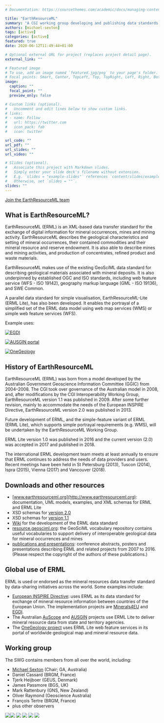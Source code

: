 ```yaml
---
# Documentation: https://sourcethemes.com/academic/docs/managing-content/

title: "EarthResourceML"
summary: "A CGI working group developing and publishing data standards for mineral resources and mining information"
authors: [michael-sexton]
tags: [active]
categories: [active]
featured: true
date: 2020-06-12T11:49:44+01:00

# Optional external URL for project (replaces project detail page).
external_link: ""

# Featured image
# To use, add an image named `featured.jpg/png` to your page's folder.
# Focal points: Smart, Center, TopLeft, Top, TopRight, Left, Right, BottomLeft, Bottom, BottomRight.
image:
  caption: ""
  focal_point: ""
  preview_only: false

# Custom links (optional).
#   Uncomment and edit lines below to show custom links.
# links:
# - name: Follow
#   url: https://twitter.com
#   icon_pack: fab
#   icon: twitter

url_code: ""
url_pdf: ""
url_slides: ""
url_video: ""

# Slides (optional).
#   Associate this project with Markdown slides.
#   Simply enter your slide deck's filename without extension.
#   E.g. `slides = "example-slides"` references `content/slides/example-slides.md`.
#   Otherwise, set `slides = ""`.
slides: ""
---
```


[Join the EarthResourceML team](mailto:michael.sexton@ga.gov.au?subject=Application%20to%20join%20the%20EarthResourceML%20Working%20Group)

What is EarthResourceML?
------------------------

EarthResourceML (ERML) is an XML-based data transfer standard for the exchange of digital information for mineral occurrences, mines and mining activity. EarthResourceML describes the geological characteristics and setting of mineral occurrences, their contained commodities and their mineral resource and reserve endowment. It is also able to describe mines and mining activities, and production of concentrates, refined product and waste materials.

EarthResourceML makes use of the existing GeoSciML data standard for describing geological materials associated with mineral deposits. It is also underpinned by established OGC and ISO standards, including web feature service (WFS - ISO 19142), geography markup language (GML - ISO 19136), and SWE Common.

A parallel data standard for simple visualisation, EarthResourceML-Lite (ERML Lite), has also been developed. It enables the portrayal of a simplified set of the ERML data model using web map services (WMS) or simple web feature services (WFS).

Example uses:

[![EGDI](/img/egdi_2019.jpg)](http://www.europe-geology.eu/mineral-resources/mineral-resources-map/critical-raw-materials-map/)

[![AUSGIN portal](/img/ausgin_2019.jpg)](http://portal.geoscience.gov.au/)

[![OneGeology](/img/oneGeology_2019.jpg)](http://portal.onegeology.org/OnegeologyGlobal/)

History of EarthResourceML
--------------------------

EarthResourceML (ERML) was born from a model developed by the Australian Government Geoscience Information Committee (GGIC) from 2004–2008. The CGI took over governance of the Australian model in 2008, and, after modifications by the CGI Interoperability Working Group, EarthResourceML version 1.1 was published in 2009. After some further revision, mainly to accommodate the needs of the European INSPIRE Directive, EarthResourceML version 2.0 was published in 2013.

Future development of ERML, and the simple-feature variant of ERML (ERML Lite), which supports simple portrayal requirements (e.g. WMS), will be undertaken by the EarthResourceML Working Group.

ERML Lite version 1.0 was published in 2016 and the current version (2.0) was accepted in 2017 and published in 2018.

The international ERML development team meets at least annually to ensure that ERML continues to address the needs of data providers and users. Recent meetings have been held in St Petersburg (2013), Tuscon (2014), Ispra (2015), Vienna (2017) and Vancouver (2018).

Downloads and other resources
-----------------------------

*   [www.earthresourceml.org](http://www.earthresourceml.org): documentation, UML models, examples, and XML schemas for ERML and ERML Lite
*   XSD schemas for [version 2.0](http://schemas.earthresourceml.org/2.0/)
*   XSD schemas for [version 1.1](http://www.earthresourceml.org/earthresourceml/1.1/xsd/)
*   [Wiki](https://www.seegrid.csiro.au/wiki/CGIModel/EarthResourceML) for the development of the ERML data standard
*   [resource.geosciml.org](http://resource.geosciml.org/): the GeoSciML vocabulary repository contains useful vocabularies to support delivery of interoperable geological data for mineral occurrences and mines
*   [publications and presentations](https://www.seegrid.csiro.au/wiki/CGIModel/EarthResourceMLPresentations): conference abstracts, posters and presentations describing ERML and related projects from 2007 to 2016. (Please respect the copyright of the authors of these publications.)

Global use of ERML
------------------

ERML is used or endorsed as the mineral resources data transfer standard by data-sharing initiatives across the world. Some examples include:

*   [European INSPIRE Directive](http://inspire.ec.europa.eu/): uses ERML as its data standard for exchange of mineral resource information between countries of the European Union. The implementation projects are [Minerals4EU](http://www.minerals4eu.eu/) and [EGDI](http://www.europe-geology.eu/).
*   The Australian [AuScope](http://auscope.org.au/site/) and [AUSGIN](http://www.geoscience.gov.au/) projects use ERML Lite to deliver mineral resource data from state and territory agencies.
*   The [OneGeology project](http://www.onegeology.org/) uses ERML Lite web feature services in its portal of worldwide geological map and mineral resource data.

Working group
-------------

The SWG contains members from all over the world, including:

*   [Michael Sexton](mailto:michael.sexton@ga.gov.au) (Chair; GA, Australia)
*   Daniel Cassard (BRGM, France)
*   Tjerk Heijboer (GEUS, Denmark)
*   James Passmore (BGS, UK)
*   Mark Rattenbury (GNS, New Zealand)
*   Oliver Raymond (Geoscience Australia)
*   François Tertre (BRGM, France)
*   plus other observers

[![](/img/inspire_2019.jpg)](https://inspire.ec.europa.eu/)[![](/img/minerals4u_logo.jpg)](http://www.minerals4eu.eu/) [![](/img/ASGIN_logo.jpg)](http://www.geoscience.gov.au/) [![](/img/onegeology_logo_large.png)](http://www.onegeology.org) [![](/img/egdi_logo.jpg)](http://www.europe-geology.eu/) [![](/img/auscope.jpg)](https://www.auscope.org.au/)